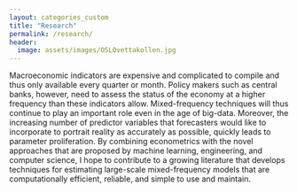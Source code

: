 ```yaml
---
layout: categories_custom
title: "Research"
permalink: /research/
header:
  image: assets/images/OSLOvettakollen.jpg
---
```


Macroeconomic indicators are expensive and complicated to compile and thus only available every quarter or month. Policy makers such as central banks, however, need to assess the status of the economy at a higher frequency than these indicators allow. Mixed-frequency techniques will thus continue to play an important role even in the age of big-data. Moreover, the increasing number of predictor variables that forecasters would like to incorporate to portrait reality as accurately as possible, quickly leads to parameter proliferation. By combining econometrics with the novel approaches that are proposed by machine learning, engineering, and computer science, I hope to contribute to a growing literature that develops techniques for estimating large-scale mixed-frequency models that are computationally efficient, reliable, and simple to use and maintain.
